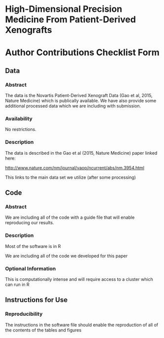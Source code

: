 # High-Dimensional Precision Medicine From Patient-Derived Xenografts

# Author Contributions Checklist Form

## Data

### Abstract

The data is the Novartis Patient-Derived Xenograft Data (Gao et al,
2015, Nature Medicine) which is publically available. We have also
provide some additional processed data which we are including with
submission.

### Availability

No restrictions.

### Description

The data is described in the Gao et al (2015, Nature Medicine) paper
linked here:

<http://www.nature.com/nm/journal/vaop/ncurrent/abs/nm.3954.html>

This links to the main data set we utilize (after some processing)

## Code

### Abstract

We are including all of the code with a guide file that will enable
reproducing our results.

### Description

Most of the software is in R

We are including all of the code we developed for this paper

### Optional Information

This is computationally intense and will require access to a cluster
which can run in R

## Instructions for Use

### Reproducibility

The instructions in the software file should enable the reproduction of
all of the contents of the tables and figures

